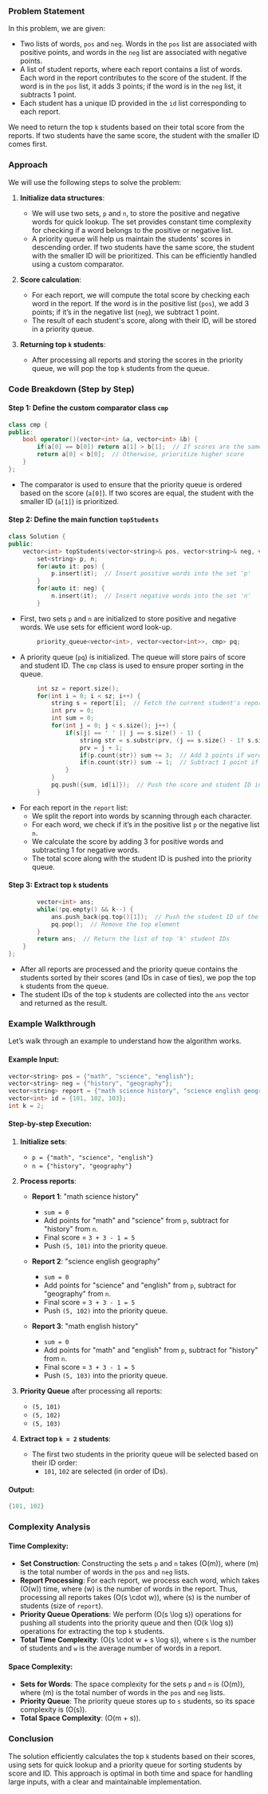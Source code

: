 ### Problem Statement

In this problem, we are given:
- Two lists of words, `pos` and `neg`. Words in the `pos` list are associated with positive points, and words in the `neg` list are associated with negative points.
- A list of student reports, where each report contains a list of words. Each word in the report contributes to the score of the student. If the word is in the `pos` list, it adds 3 points; if the word is in the `neg` list, it subtracts 1 point.
- Each student has a unique ID provided in the `id` list corresponding to each report.

We need to return the top `k` students based on their total score from the reports. If two students have the same score, the student with the smaller ID comes first.

### Approach

We will use the following steps to solve the problem:

1. **Initialize data structures**:
   - We will use two sets, `p` and `n`, to store the positive and negative words for quick lookup. The set provides constant time complexity for checking if a word belongs to the positive or negative list.
   - A priority queue will help us maintain the students' scores in descending order. If two students have the same score, the student with the smaller ID will be prioritized. This can be efficiently handled using a custom comparator.

2. **Score calculation**:
   - For each report, we will compute the total score by checking each word in the report. If the word is in the positive list (`pos`), we add 3 points; if it’s in the negative list (`neg`), we subtract 1 point.
   - The result of each student's score, along with their ID, will be stored in a priority queue.

3. **Returning top `k` students**:
   - After processing all reports and storing the scores in the priority queue, we will pop the top `k` students from the queue.

### Code Breakdown (Step by Step)

#### Step 1: Define the custom comparator class `cmp`
```cpp
class cmp {
public:
    bool operator()(vector<int> &a, vector<int> &b) {
        if(a[0] == b[0]) return a[1] > b[1];  // If scores are the same, prioritize smaller ID
        return a[0] < b[0];  // Otherwise, prioritize higher score
    }
};
```
- The comparator is used to ensure that the priority queue is ordered based on the score (`a[0]`). If two scores are equal, the student with the smaller ID (`a[1]`) is prioritized.

#### Step 2: Define the main function `topStudents`

```cpp
class Solution {
public:
    vector<int> topStudents(vector<string>& pos, vector<string>& neg, vector<string>& report, vector<int>& id, int k) {
        set<string> p, n;
        for(auto it: pos) {
            p.insert(it);  // Insert positive words into the set 'p'
        }
        for(auto it: neg) {
            n.insert(it);  // Insert negative words into the set 'n'
        }
```
- First, two sets `p` and `n` are initialized to store positive and negative words. We use sets for efficient word look-up.

```cpp
        priority_queue<vector<int>, vector<vector<int>>, cmp> pq;
```
- A priority queue (`pq`) is initialized. The queue will store pairs of score and student ID. The `cmp` class is used to ensure proper sorting in the queue.

```cpp
        int sz = report.size();
        for(int i = 0; i < sz; i++) {
            string s = report[i];  // Fetch the current student's report
            int prv = 0;
            int sum = 0;
            for(int j = 0; j < s.size(); j++) {
                if(s[j] == ' ' || j == s.size() - 1) {
                    string str = s.substr(prv, (j == s.size() - 1? s.size(): j) - prv);
                    prv = j + 1;
                    if(p.count(str)) sum += 3;  // Add 3 points if word is in 'pos'
                    if(n.count(str)) sum -= 1;  // Subtract 1 point if word is in 'neg'
                }
            }
            pq.push({sum, id[i]});  // Push the score and student ID into the priority queue
        }
```
- For each report in the `report` list:
  - We split the report into words by scanning through each character.
  - For each word, we check if it’s in the positive list `p` or the negative list `n`.
  - We calculate the score by adding 3 for positive words and subtracting 1 for negative words.
  - The total score along with the student ID is pushed into the priority queue.

#### Step 3: Extract top `k` students

```cpp
        vector<int> ans;
        while(!pq.empty() && k--) {
            ans.push_back(pq.top()[1]);  // Push the student ID of the top element into 'ans'
            pq.pop();  // Remove the top element
        }
        return ans;  // Return the list of top 'k' student IDs
    }
};
```
- After all reports are processed and the priority queue contains the students sorted by their scores (and IDs in case of ties), we pop the top `k` students from the queue.
- The student IDs of the top `k` students are collected into the `ans` vector and returned as the result.

### Example Walkthrough

Let’s walk through an example to understand how the algorithm works.

#### Example Input:

```cpp
vector<string> pos = {"math", "science", "english"};
vector<string> neg = {"history", "geography"};
vector<string> report = {"math science history", "science english geography", "math english history"};
vector<int> id = {101, 102, 103};
int k = 2;
```

#### Step-by-step Execution:
1. **Initialize sets**:
   - `p = {"math", "science", "english"}`
   - `n = {"history", "geography"}`

2. **Process reports**:
   - **Report 1**: "math science history"
     - `sum = 0`
     - Add points for "math" and "science" from `p`, subtract for "history" from `n`.
     - Final score = `3 + 3 - 1 = 5`
     - Push `(5, 101)` into the priority queue.
   
   - **Report 2**: "science english geography"
     - `sum = 0`
     - Add points for "science" and "english" from `p`, subtract for "geography" from `n`.
     - Final score = `3 + 3 - 1 = 5`
     - Push `(5, 102)` into the priority queue.
   
   - **Report 3**: "math english history"
     - `sum = 0`
     - Add points for "math" and "english" from `p`, subtract for "history" from `n`.
     - Final score = `3 + 3 - 1 = 5`
     - Push `(5, 103)` into the priority queue.

3. **Priority Queue** after processing all reports:
   - `(5, 101)`
   - `(5, 102)`
   - `(5, 103)`

4. **Extract top `k = 2` students**:
   - The first two students in the priority queue will be selected based on their ID order:
     - `101`, `102` are selected (in order of IDs).

#### Output:

```cpp
{101, 102}
```

### Complexity Analysis

#### Time Complexity:
- **Set Construction**: Constructing the sets `p` and `n` takes \(O(m)\), where \(m\) is the total number of words in the `pos` and `neg` lists.
- **Report Processing**: For each report, we process each word, which takes \(O(w)\) time, where \(w\) is the number of words in the report. Thus, processing all reports takes \(O(s \cdot w)\), where \(s\) is the number of students (size of `report`).
- **Priority Queue Operations**: We perform \(O(s \log s)\) operations for pushing all students into the priority queue and then \(O(k \log s)\) operations for extracting the top `k` students.
- **Total Time Complexity**: \(O(s \cdot w + s \log s)\), where `s` is the number of students and `w` is the average number of words in a report.

#### Space Complexity:
- **Sets for Words**: The space complexity for the sets `p` and `n` is \(O(m)\), where \(m\) is the total number of words in the `pos` and `neg` lists.
- **Priority Queue**: The priority queue stores up to `s` students, so its space complexity is \(O(s)\).
- **Total Space Complexity**: \(O(m + s)\).

### Conclusion

The solution efficiently calculates the top `k` students based on their scores, using sets for quick lookup and a priority queue for sorting students by score and ID. This approach is optimal in both time and space for handling large inputs, with a clear and maintainable implementation.